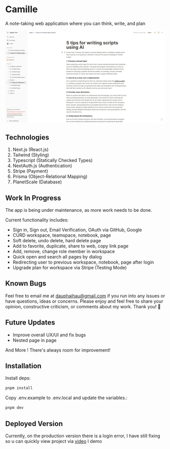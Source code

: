 # Camille
A note-taking web application where you can think, write, and plan

![Screenshot](./public/marketing/app.png)

## Technologies
1. Next.js (React.js)
2. Tailwind (Styling)
3. Typescript (Statically Checked Types)
4. NextAuth.js (Authentication)
5. Stripe (Payment)
6. Prisma (Object-Relational Mapping)
7. PlanetScale (Database)

## Work In Progress
The app is being under maintenance, as more work needs to be done.

Current functionality includes:
- Sign in, Sign out, Email Verification, OAuth via GitHub, Google
- CURD workspace, teamspace, notebook, page
- Soft delete, undo delete, hard delete page
- Add to favorite, duplicate, share to web, copy link page
- Add, remove, change role member in workspace
- Quick open and search all pages by dialog 
- Redirecting user to previous workspace, notebook, page after login
- Upgrade plan for workspace via Stripe (Testing Mode)

## Known Bugs
Feel free to email me at dauphaihau@gmail.com if you run into any issues or have questions, ideas or concerns. Please enjoy
and feel free to share your opinion, constructive criticism, or comments about my work. Thank you! 🙂

## Future Updates
- Improve overall UX/UI and fix bugs
- Nested page in page

And More ! There's always room for improvement!

## Installation
Install deps:
```bash
pnpm install
```

Copy .env.example to .env.local and update the variables.:
```bash
pnpm dev
```

## Deployed Version
Currently, on the production version there is a login error, I have still fixing so u can quickly view project via <a href="https://www.youtube.com/watch?v=MZjKvX9FEjo">video</a> I demo

[//]: # (## Deployed Version)
[//]: # (<a href="">Visit the live app</a>)
